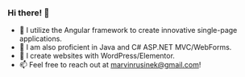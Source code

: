 ### Hi there! 👋

- 🌱 I utilize the Angular framework to create innovative single-page applications.
- :brain: I am also proficient in Java and C# ASP.NET MVC/WebForms.
- 🔭 I create websites with WordPress/Elementor.
- 📫 Feel free to reach out at marvinrusinek@gmail.com!
